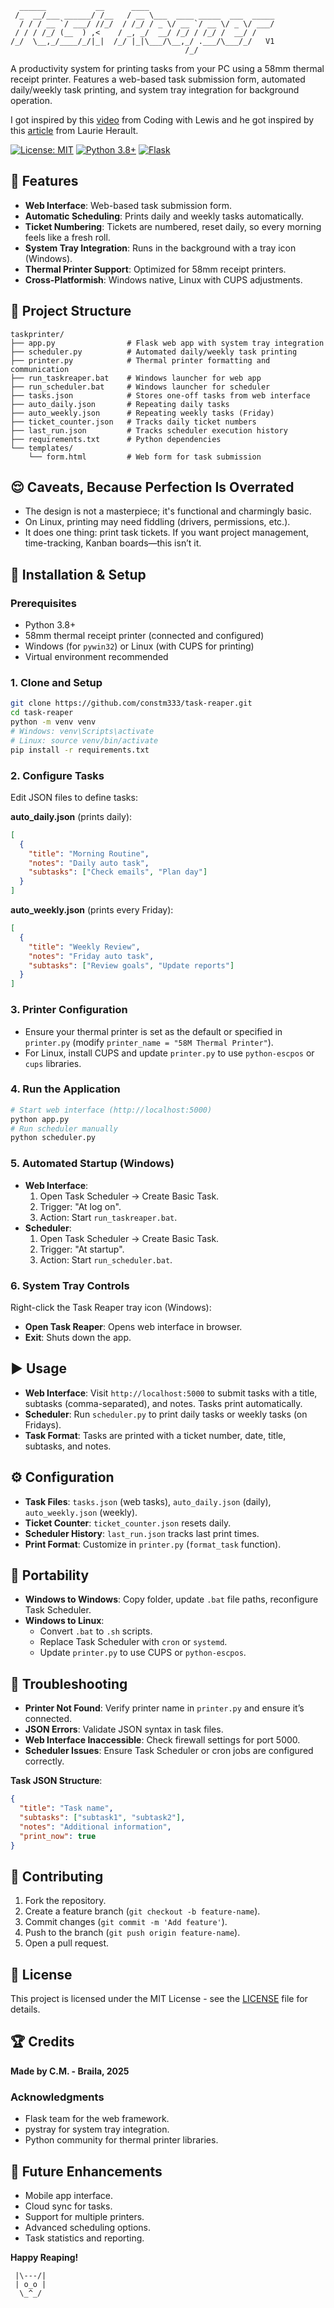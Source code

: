 ```
  ______           __      ____                            
 /_  __/___ ______/ /__   / __ \___  ____ _____  ___  _____
  / / / __ `/ ___/ //_/  / /_/ / _ \/ __ `/ __ \/ _ \/ ___/
 / / / /_/ (__  ) ,<    / _, _/  __/ /_/ / /_/ /  __/ /    
/_/  \__,_/____/_/|_|  /_/ |_|\___/\__,_/ .___/\___/_/   V1
                                       /_/               
```
A productivity system for printing tasks from your PC using a 58mm thermal receipt printer. Features a web-based task submission form, automated daily/weekly task printing, and system tray integration for background operation. 

I got inspired by this [video](https://www.youtube.com/watch?v=xg45b8UXoZI) from Coding with Lewis and he got inspired by this [article](https://www.laurieherault.com/articles/a-thermal-receipt-printer-cured-my-procrastination) from Laurie Herault.

[![License: MIT](https://img.shields.io/badge/License-MIT-yellow.svg)](https://opensource.org/licenses/MIT)
[![Python 3.8+](https://img.shields.io/badge/Python-3.8+-blue.svg)](https://www.python.org/)
[![Flask](https://img.shields.io/badge/Flask-3.1.1-green.svg)](https://flask.palletsprojects.com/)

## 🌟 Features

- **Web Interface**: Web-based task submission form.
- **Automatic Scheduling**: Prints daily and weekly tasks automatically.
- **Ticket Numbering**: Tickets are numbered, reset daily, so every morning feels like a fresh roll.
- **System Tray Integration**: Runs in the background with a tray icon (Windows).
- **Thermal Printer Support**: Optimized for 58mm receipt printers.
- **Cross-Platformish**: Windows native, Linux with CUPS adjustments.

## 📁 Project Structure

```
taskprinter/
├── app.py                # Flask web app with system tray integration
├── scheduler.py          # Automated daily/weekly task printing
├── printer.py            # Thermal printer formatting and communication
├── run_taskreaper.bat    # Windows launcher for web app
├── run_scheduler.bat     # Windows launcher for scheduler
├── tasks.json            # Stores one-off tasks from web interface
├── auto_daily.json       # Repeating daily tasks
├── auto_weekly.json      # Repeating weekly tasks (Friday)
├── ticket_counter.json   # Tracks daily ticket numbers
├── last_run.json         # Tracks scheduler execution history
├── requirements.txt      # Python dependencies
└── templates/
    └── form.html         # Web form for task submission
```

## 😌 Caveats, Because Perfection Is Overrated

- The design is not a masterpiece; it's functional and charmingly basic.
- On Linux, printing may need fiddling (drivers, permissions, etc.).
- It does one thing: print task tickets. If you want project management, time-tracking, Kanban boards—this isn’t it.

## 🚀 Installation & Setup

### Prerequisites
- Python 3.8+
- 58mm thermal receipt printer (connected and configured)
- Windows (for `pywin32`) or Linux (with CUPS for printing)
- Virtual environment recommended

### 1. Clone and Setup
```bash
git clone https://github.com/constm333/task-reaper.git
cd task-reaper
python -m venv venv
# Windows: venv\Scripts\activate
# Linux: source venv/bin/activate
pip install -r requirements.txt
```

### 2. Configure Tasks
Edit JSON files to define tasks:

**auto_daily.json** (prints daily):
```json
[
  {
    "title": "Morning Routine",
    "notes": "Daily auto task",
    "subtasks": ["Check emails", "Plan day"]
  }
]
```

**auto_weekly.json** (prints every Friday):
```json
[
  {
    "title": "Weekly Review",
    "notes": "Friday auto task",
    "subtasks": ["Review goals", "Update reports"]
  }
]
```

### 3. Printer Configuration
- Ensure your thermal printer is set as the default or specified in `printer.py` (modify `printer_name = "58M Thermal Printer"`).
- For Linux, install CUPS and update `printer.py` to use `python-escpos` or `cups` libraries.

### 4. Run the Application
```bash
# Start web interface (http://localhost:5000)
python app.py
# Run scheduler manually
python scheduler.py
```

### 5. Automated Startup (Windows)
- **Web Interface**:
  1. Open Task Scheduler → Create Basic Task.
  2. Trigger: "At log on".
  3. Action: Start `run_taskreaper.bat`.
- **Scheduler**:
  1. Open Task Scheduler → Create Basic Task.
  2. Trigger: "At startup".
  3. Action: Start `run_scheduler.bat`.

### 6. System Tray Controls
Right-click the Task Reaper tray icon (Windows):
- **Open Task Reaper**: Opens web interface in browser.
- **Exit**: Shuts down the app.

## ▶️ Usage
- **Web Interface**: Visit `http://localhost:5000` to submit tasks with a title, subtasks (comma-separated), and notes. Tasks print automatically.
- **Scheduler**: Run `scheduler.py` to print daily tasks or weekly tasks (on Fridays).
- **Task Format**: Tasks are printed with a ticket number, date, title, subtasks, and notes.

## ⚙️ Configuration
- **Task Files**: `tasks.json` (web tasks), `auto_daily.json` (daily), `auto_weekly.json` (weekly).
- **Ticket Counter**: `ticket_counter.json` resets daily.
- **Scheduler History**: `last_run.json` tracks last print times.
- **Print Format**: Customize in `printer.py` (`format_task` function).

## 🔧 Portability
- **Windows to Windows**: Copy folder, update `.bat` file paths, reconfigure Task Scheduler.
- **Windows to Linux**:
  - Convert `.bat` to `.sh` scripts.
  - Replace Task Scheduler with `cron` or `systemd`.
  - Update `printer.py` to use CUPS or `python-escpos`.

## 🐛 Troubleshooting
- **Printer Not Found**: Verify printer name in `printer.py` and ensure it’s connected.
- **JSON Errors**: Validate JSON syntax in task files.
- **Web Interface Inaccessible**: Check firewall settings for port 5000.
- **Scheduler Issues**: Ensure Task Scheduler or cron jobs are configured correctly.

**Task JSON Structure**:
```json
{
  "title": "Task name",
  "subtasks": ["subtask1", "subtask2"],
  "notes": "Additional information",
  "print_now": true
}
```

## 🤝 Contributing
1. Fork the repository.
2. Create a feature branch (`git checkout -b feature-name`).
3. Commit changes (`git commit -m 'Add feature'`).
4. Push to the branch (`git push origin feature-name`).
5. Open a pull request.

## 📄 License
This project is licensed under the MIT License - see the [LICENSE](LICENSE) file for details.

## 🏆 Credits
**Made by C.M. - Braila, 2025**

### Acknowledgments
- Flask team for the web framework.
- pystray for system tray integration.
- Python community for thermal printer libraries.

## 🔮 Future Enhancements
- Mobile app interface.
- Cloud sync for tasks.
- Support for multiple printers.
- Advanced scheduling options.
- Task statistics and reporting.

**Happy Reaping!**
```
 |\---/|
 | o_o |
  \_^_/
```
